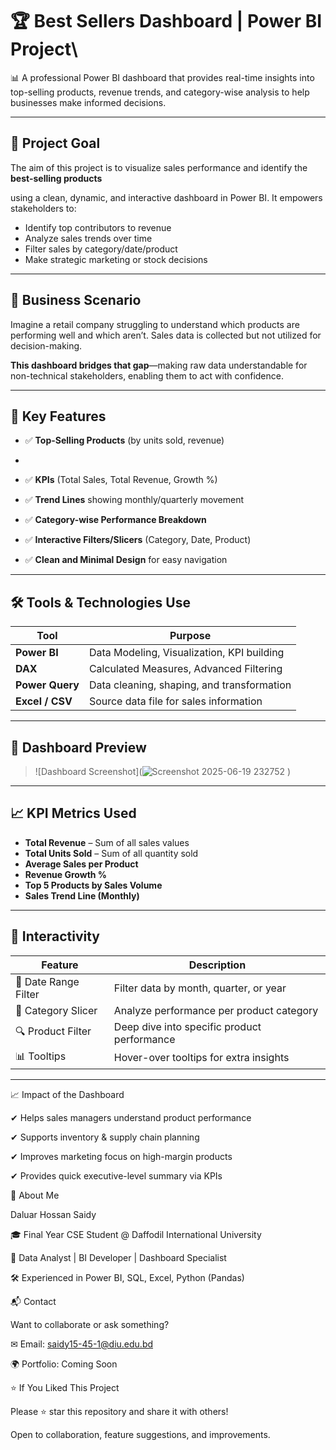 # 🏆 Best Sellers Dashboard | Power BI Project\

📊 A professional Power BI dashboard that provides real-time insights into top-selling products, revenue trends, and category-wise analysis to help businesses make informed decisions.



---



## 🎯 Project Goal




The aim of this project is to visualize sales performance and identify the **best-selling products** 


using a clean, dynamic, and interactive dashboard in Power BI. It empowers stakeholders to:



- Identify top contributors to revenue
- Analyze sales trends over time
- Filter sales by category/date/product
- Make strategic marketing or stock decisions



---



## 🧠 Business Scenario



Imagine a retail company struggling to understand which products are performing well and which aren’t. Sales data is collected but not utilized for decision-making.

**This dashboard bridges that gap**—making raw data understandable for non-technical stakeholders, enabling them to act with confidence.



---




## 📌 Key Features


- ✅ **Top-Selling Products** (by units sold, revenue)
- 
- ✅ **KPIs** (Total Sales, Total Revenue, Growth %)
  
- ✅ **Trend Lines** showing monthly/quarterly movement
  
- ✅ **Category-wise Performance Breakdown**
  
- ✅ **Interactive Filters/Slicers** (Category, Date, Product)
  
- ✅ **Clean and Minimal Design** for easy navigation




---




## 🛠️ Tools & Technologies Use



| Tool          | Purpose                                      |
|---------------|----------------------------------------------|
| **Power BI**  | Data Modeling, Visualization, KPI building   |
| **DAX**       | Calculated Measures, Advanced Filtering      |
| **Power Query**| Data cleaning, shaping, and transformation |
| **Excel / CSV** | Source data file for sales information     |




---




## 📸 Dashboard Preview

 
> ![Dashboard Screenshot](![Screenshot 2025-06-19 232752](https://github.com/user-attachments/assets/e45a6458-0de9-4b46-9121-8578518b43a4)
)

---

## 📈 KPI Metrics Used


- **Total Revenue** – Sum of all sales values
- **Total Units Sold** – Sum of all quantity sold
- **Average Sales per Product**
- **Revenue Growth %**
- **Top 5 Products by Sales Volume**
- **Sales Trend Line (Monthly)**

---

## 🔄 Interactivity



| Feature               | Description                                                  |
|-----------------------|--------------------------------------------------------------|
| 📅 Date Range Filter   | Filter data by month, quarter, or year                      |
| 🛒 Category Slicer     | Analyze performance per product category                    |
| 🔍 Product Filter      | Deep dive into specific product performance                 |
| 📊 Tooltips            | Hover-over tooltips for extra insights                      |




---





📈 Impact of the Dashboard


✔ Helps sales managers understand product performance

✔ Supports inventory & supply chain planning

✔ Improves marketing focus on high-margin products

✔ Provides quick executive-level summary via KPIs




🙋 About Me

Daluar Hossan Saidy

🎓 Final Year CSE Student @ Daffodil International University

💼 Data Analyst | BI Developer | Dashboard Specialist

🛠 Experienced in Power BI, SQL, Excel, Python (Pandas)



📬 Contact

Want to collaborate or ask something?


✉ Email: saidy15-45-1@diu.edu.bd



🌍 Portfolio: Coming Soon



⭐ If You Liked This Project

Please ⭐ star this repository and share it with others!


Open to collaboration, feature suggestions, and improvements.


